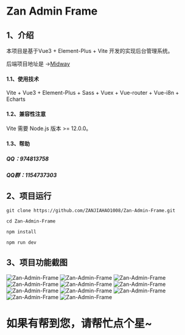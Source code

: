 # Zan Admin Frame
## 1、介绍
本项目是基于Vue3 + Element-Plus + Vite 开发的实现后台管理系统。

后端项目地址是 →[Midway](https://github.com/ZANJIAHAO1008/MidwayJS )

#### 1.1、使用技术
Vite + Vue3 + Element-Plus + Sass + Vuex + Vue-router + Vue-i8n + Echarts
#### 1.2、兼容性注意
Vite 需要 Node.js 版本 >= 12.0.0。
#### 1.3、帮助
##### QQ：974813758
##### QQ群：1154737303 

## 2、项目运行
`git clone https://github.com/ZANJIAHAO1008/Zan-Admin-Frame.git`

`cd Zan-Admin-Frame`

`npm install `

`npm run dev`


## 3、项目功能截图
![Zan-Admin-Frame](https://zanjiahao1008.github.io/zan-admin.github.io/root/image/denglu.png)
![Zan-Admin-Frame](https://zanjiahao1008.github.io/zan-admin.github.io/root/image/zhuce.png)
![Zan-Admin-Frame](https://zanjiahao1008.github.io/zan-admin.github.io/root/image/shouye.jpg)
![Zan-Admin-Frame](https://zanjiahao1008.github.io/zan-admin.github.io/root/image/xgmm.jpg)
![Zan-Admin-Frame](https://zanjiahao1008.github.io/zan-admin.github.io/root/image/xiaoxi.jpg)
![Zan-Admin-Frame](https://zanjiahao1008.github.io/zan-admin.github.io/root/image/jbxx.png)
![Zan-Admin-Frame](https://zanjiahao1008.github.io/zan-admin.github.io/root/image/jsgl.png)
![Zan-Admin-Frame](https://zanjiahao1008.github.io/zan-admin.github.io/root/image/jspz.png)
![Zan-Admin-Frame](https://zanjiahao1008.github.io/zan-admin.github.io/root/image/jssq.png)
![Zan-Admin-Frame](https://zanjiahao1008.github.io/zan-admin.github.io/root/image/zypz.jpg)
![Zan-Admin-Frame](https://zanjiahao1008.github.io/zan-admin.github.io/root/image/zyglbj.jpg)

# 如果有帮到您，请帮忙点个星~

